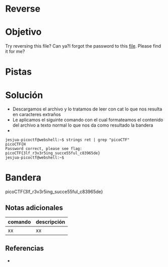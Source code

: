 # Reverse

# Objetivo
Try reversing this file? Can ya?I forgot the password to this [file](https://artifacts.picoctf.net/c/270/ret). Please find it for me?

# Pistas


# Solución
- Descargamos el archivo y lo tratamos de leer con cat lo que nos resulta en caracteres extraños
- Le aplicamos el siguinte comando con el cual formateamos el contenido del archivo a texto normal lo que nos da como resultado la bandera
- 
```
jesjua-picoctf@webshell:~$ strings ret | grep "picoCTF"
picoCTF{H
Password correct, please see flag: picoCTF{3lf_r3v3r5ing_succe55ful_c83965de}
jesjua-picoctf@webshell:~$
```


# Bandera
picoCTF{3lf_r3v3r5ing_succe55ful_c83965de}

## Notas adicionales
| comando | descripción |
| ------ | ------ |
| xx | xx |

## Referencias
- []()
